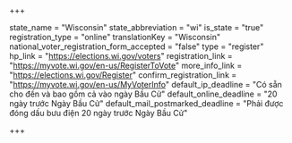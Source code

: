 +++

state_name = "Wisconsin"
state_abbreviation = "wi"
is_state = "true"
registration_type = "online"
translationKey = "Wisconsin"
national_voter_registration_form_accepted = "false"
type = "register"
hp_link = "https://elections.wi.gov/voters"
registration_link = "https://myvote.wi.gov/en-us/RegisterToVote"
more_info_link = "https://elections.wi.gov/Register"
confirm_registration_link = "https://myvote.wi.gov/en-us/MyVoterInfo"
default_ip_deadline = "Có sẵn cho đến và bao gồm cả vào ngày Bầu Cử"
default_online_deadline = "20 ngày trước Ngày Bầu Cử"
default_mail_postmarked_deadline = "Phải được đóng dấu bưu điện 20 ngày trước Ngày Bầu Cử"

+++
